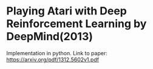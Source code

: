 # Playing Atari with Deep Reinforcement Learning by DeepMind(2013)

Implementation in python. Link to paper: https://arxiv.org/pdf/1312.5602v1.pdf

